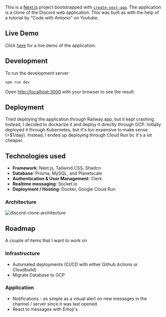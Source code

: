 This is a [Next.js](https://nextjs.org/) project bootstrapped with [`create-next-app`](https://github.com/vercel/next.js/tree/canary/packages/create-next-app). The application is a clone of the Discord web application. This was built as with the help of a tutorial by "Code with Antonio" on Youtube.

## Live Demo

Click [here](https://discord-clone-bmkyy4heza-uc.a.run.app/) for a live demo of the application.

## Development

To run the development server:

```bash
npm run dev
```

Open [http://localhost:3000](http://localhost:3000) with your browser to see the result.

## Deployment

Tried deploying the application through Railway.app, but it kept crashing. Instead, I decided to dockarize it and deploy it directly through GCP. Initially deployed it through Kubernetes, but it's too expensive to make sense (>$1/day). Instead, I ended up deploying through Cloud Run bc it's a lot cheaper.


## Technologies used

- **Framework**: Next.js, Tailwind CSS, Shadcn
- **Database**: Prisma, MySQL, and Planetscale
- **Authentication & User Management**: Clerk
- **Realtime messaging**: Socket.io
- **Deployment / Hosting**: Docker, Google Cloud Run

### Architecture
![discord-clone-architecture](https://github.com/kamakaya/discord-clone/assets/32623963/894c4ce2-cd5a-4aeb-8be0-099b23e65c03)

## Roadmap
A couple of items that I want to work on

### Infrastructure
- Automated deployments (CI/CD with either Github Actions or Cloudbuild)
- Migrate Database to GCP

### Application
- Notifications - as simple as a visual alert on new messages in the channel / server since it was last opened
- React to messages with Emoji's
